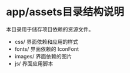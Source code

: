 # app/assets目录结构说明

本目录用于储存项目依赖的资源文件。

* css/ 界面依赖和应用的样式
* fonts/ 界面依赖的 IconFont
* images/ 界面依赖的图片
* js/ 界面应用脚本